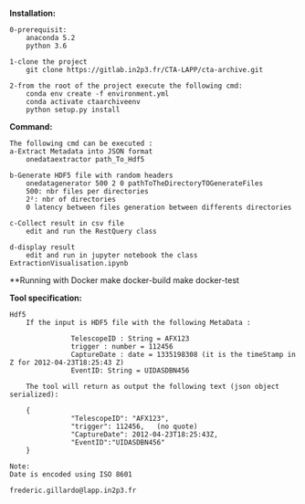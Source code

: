 **Installation:**

    0-prerequisit:
        anaconda 5.2
        python 3.6
    
    1-clone the project
        git clone https://gitlab.in2p3.fr/CTA-LAPP/cta-archive.git
    
    2-from the root of the project execute the following cmd:
        conda env create -f environment.yml
        conda activate ctaarchiveenv
        python setup.py install

**Command:**

    The following cmd can be executed :
    a-Extract Metadata into JSON format
        onedataextractor path_To_Hdf5
        
    b-Generate HDF5 file with random headers
        onedatagenerator 500 2 0 pathToTheDirectoryTOGenerateFiles
        500: nbr files per directories
        2²: nbr of directories
        0 latency between files generation between differents directories
    
    c-Collect result in csv file
        edit and run the RestQuery class
        
    d-display result
        edit and run in jupyter notebook the class ExtractionVisualisation.ipynb

        
**Running with Docker
        make docker-build
        make docker-test
    
    
**Tool specification:**
 
    Hdf5
        If the input is HDF5 file with the following MetaData :
     
                   TelescopeID : String = AFX123
                   trigger : number = 112456
                   CaptureDate : date = 1335198308 (it is the timeStamp in Z for 2012-04-23T18:25:43 Z)
                   EventID: String = UIDASDBN456
     
        The tool will return as output the following text (json object serialized):
     
        {
                   "TelescopeID": "AFX123",
                   "trigger": 112456,   (no quote)
                   "CaptureDate": 2012-04-23T18:25:43Z,
                   "EventID":"UIDASDBN456"
        }
    
    Note:
    Date is encoded using ISO 8601
    
    frederic.gillardo@lapp.in2p3.fr




